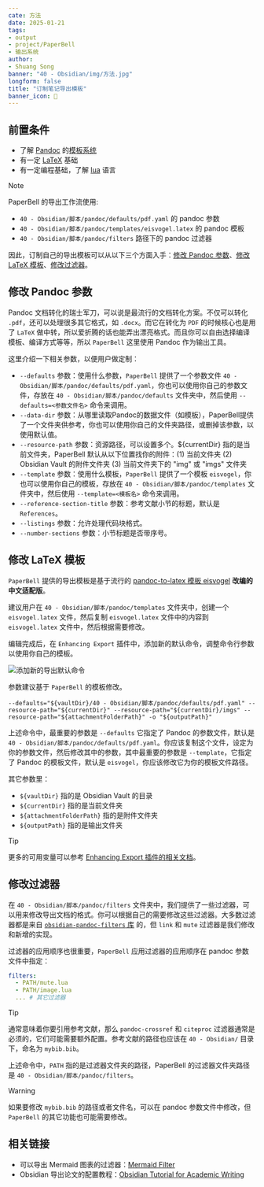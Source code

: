 ```yaml
---
cate: 方法
date: 2025-01-21
tags:
- output
- project/PaperBell
- 输出系统
author:
- Shuang Song
banner: "40 - Obsidian/img/方法.jpg"
longform: false
title: "订制笔记导出模板"
banner_icon: 🧭
---
```


## 前置条件

- 了解 [Pandoc](https://pandoc.org/) 的[模板系统](https://pandoc.org/MANUAL.html#templates)
- 有一定 [LaTeX](https://www.latex-project.org/) 基础
- 有一定编程基础，了解 [lua](https://www.lua.org/) 语言

>[!note]
> PaperBell 的导出工作流使用:
>
> - `40 - Obsidian/脚本/pandoc/defaults/pdf.yaml` 的 pandoc 参数
> - `40 - Obsidian/脚本/pandoc/templates/eisvogel.latex` 的 pandoc 模板
> - `40 - Obsidian/脚本/pandoc/filters` 路径下的 pandoc 过滤器

因此，订制自己的导出模板可以从以下三个方面入手：[修改 Pandoc 参数](#修改-pandoc-参数)、[修改 LaTeX 模板](#修改-latex-模板)、[修改过滤器](#修改过滤器)。

## 修改 Pandoc 参数

Pandoc 文档转化的瑞士军刀，可以说是最流行的文档转化方案。不仅可以转化 `.pdf`，还可以处理很多其它格式，如 `.docx`。而它在转化为 `PDF` 的时候核心也是用了 `LaTeX` 做中转，所以爱折腾的话也能弄出漂亮格式。而且你可以自由选择编译模板、编译方式等等，所以 `PaperBell` 这里使用 Pandoc 作为输出工具。

这里介绍一下相关参数，以便用户做定制：

- `--defaults` 参数：使用什么参数，`PaperBell` 提供了一个参数文件 `40 - Obsidian/脚本/pandoc/defaults/pdf.yaml`，你也可以使用你自己的参数文件，存放在 `40 - Obsidian/脚本/pandoc/defaults` 文件夹中，然后使用 `--defaults=<参数文件名>` 命令来调用。
- `--data-dir` 参数：从哪里读取Pandoc的数据文件（如模板），PaperBell提供了一个文件夹供参考，你也可以使用你自己的文件夹路径，或删掉该参数，以使用默认值。
- `--resource-path` 参数：资源路径，可以设置多个。${currentDir} 指的是当前文件夹，PaperBell 默认从以下位置找你的附件：(1) 当前文件夹 (2) Obsidian Vault 的附件文件夹 (3) 当前文件夹下的 "img" 或 "imgs" 文件夹
- `--template` 参数：使用什么模板，`PaperBell` 提供了一个模板 `eisvogel`，你也可以使用你自己的模板，存放在 `40 - Obsidian/脚本/pandoc/templates` 文件夹中，然后使用 `--template=<模板名>` 命令来调用。
- `--reference-section-title` 参数：参考文献小节的标题，默认是 `References`。
- `--listings` 参数：允许处理代码块格式。
- `--number-sections` 参数：小节标题是否带序号。

## 修改 LaTeX 模板

`PaperBell` 提供的导出模板是基于流行的 [pandoc-to-latex 模板 eisvogel](https://github.com/Wandmalfarbe/pandoc-latex-template) **改编的中文适配版**。

建议用户在 `40 - Obsidian/脚本/pandoc/templates` 文件夹中，创建一个 `eisvogel.latex` 文件，然后复制 `eisvogel.latex` 文件中的内容到 `eisvogel.latex` 文件中，然后根据需要修改。

编辑完成后，在 `Enhancing Export` 插件中，添加新的默认命令，调整命令行参数以使用你自己的模板。

![添加新的导出默认命令](https://songshgeo-picgo-1302043007.cos.ap-beijing.myqcloud.com/uPic/CleanShot%202025-01-21%20at%2009.28.53@2x.png)

参数建议基于 `PaperBell` 的模板修改。

```shell
--defaults="${vaultDir}/40 - Obsidian/脚本/pandoc/defaults/pdf.yaml" --resource-path="${currentDir}" --resource-path="${currentDir}/imgs" --resource-path="${attachmentFolderPath}" -o "${outputPath}"
```

上述命令中，最重要的参数是 `--defaults` 它指定了 Pandoc 的参数文件，默认是 `40 - Obsidian/脚本/pandoc/defaults/pdf.yaml`。你应该复制这个文件，设定为你的参数文件，然后修改其中的参数，其中最重要的参数是 `--template`，它指定了 Pandoc 的模板文件，默认是 `eisvogel`，你应该修改它为你的模板文件路径。

其它参数里：

- `${vaultDir}` 指的是 Obsidian Vault 的目录
- `${currentDir}` 指的是当前文件夹
- `${attachmentFolderPath}` 指的是附件文件夹
- `${outputPath}` 指的是输出文件夹

> [!tip]
> 更多的可用变量可以参考 [Enhancing Export 插件的相关文档](https://github.com/mokeyish/obsidian-enhancing-export#variables)。

## 修改过滤器

在 `40 - Obsidian/脚本/pandoc/filters` 文件夹中，我们提供了一些过滤器，可以用来修改导出文档的格式。你可以根据自己的需要修改这些过滤器。大多数过滤器都是来自 [`obsidian-pandoc-filters` 库](https://github.com/zcysxy/obsidian-pandoc-filters) 的，但 `link` 和 `mute` 过滤器是我们修改和新增的实现。

过滤器的应用顺序也很重要，`PaperBell` 应用过滤器的应用顺序在 pandoc 参数文件中指定：

```yaml
filters:
  - PATH/mute.lua
  - PATH/image.lua
  ... # 其它过滤器
```

> [!tip]
> 通常意味着你要引用参考文献，那么 `pandoc-crossref` 和 `citeproc` 过滤器通常是必须的，它们可能需要额外配置。参考文献的路径也应该在 `40 - Obsidian/` 目录下，命名为 `mybib.bib`。

上述命令中，`PATH` 指的是过滤器文件夹的路径，PaperBell 的过滤器文件夹路径是 `40 - Obsidian/脚本/pandoc/filters`。

> [!warning]
> 如果要修改 `mybib.bib` 的路径或者文件名，可以在 pandoc 参数文件中修改，但 `PaperBell` 的其它功能也可能需要修改。

## 相关链接

- 可以导出 Mermaid 图表的过滤器：[Mermaid Filter](https://github.com/raghur/mermaid-filter)
- Obsidian 导出论文的配置教程：[Obsidian Tutorial for Academic Writing](https://betterhumans.pub/obsidian-tutorial-for-academic-writing-87b038060522)
